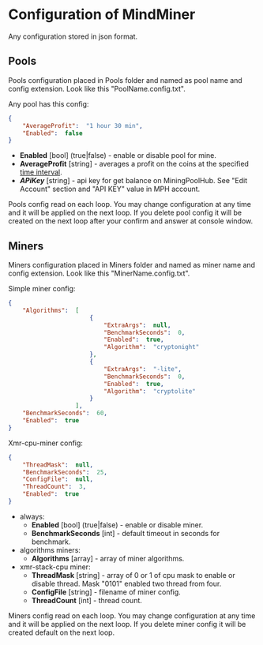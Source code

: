 # Сonfiguration of MindMiner
Any configuration stored in json format.

## Pools
Pools configuration placed in Pools folder and named as pool name and config extension.
Look like this "PoolName.config.txt".

Any pool has this config:
```json
{
    "AverageProfit":  "1 hour 30 min",
    "Enabled":  false
}
```

* **Enabled** [bool] (true|false) - enable or disable pool for mine.
* **AverageProfit** [string] - averages a profit on the coins at the specified [time interval](https://github.com/Quake4/HumanInterval/blob/master/README.md).
* ***APiKey*** [string] - api key for get balance on MiningPoolHub. See "Edit Account" section and "API KEY" value in MPH account.

Pools config read on each loop. You may change configuration at any time and it will be applied on the next loop. If you delete pool config it will be created on the next loop after your confirm and answer at console window.

## Miners
Miners configuration placed in Miners folder and named as miner name and config extension.
Look like this "MinerName.config.txt".

Simple miner config:
```json
{
    "Algorithms":  [
                       {
                           "ExtraArgs":  null,
                           "BenchmarkSeconds":  0,
                           "Enabled":  true,
                           "Algorithm":  "cryptonight"
                       },
                       {
                           "ExtraArgs":  "-lite",
                           "BenchmarkSeconds":  0,
                           "Enabled":  true,
                           "Algorithm":  "cryptolite"
                       }
                   ],
    "BenchmarkSeconds":  60,
    "Enabled":  true
}
```

Xmr-cpu-miner config:
```json
{
    "ThreadMask":  null,
    "BenchmarkSeconds":  25,
    "ConfigFile":  null,
    "ThreadCount":  3,
    "Enabled":  true
}
```

* always:
    * **Enabled** [bool] (true|false) - enable or disable miner.
    * **BenchmarkSeconds** [int] - default timeout in seconds for benchmark.
* algorithms miners:
    * **Algorithms** [array] - array of miner algorithms.
* xmr-stack-cpu miner:
    * **ThreadMask** [string] - array of 0 or 1 of cpu mask to enable or disable thread. Mask "0101" enabled two thread from four.
    * **ConfigFile** [string] - filename of miner config.
    * **ThreadCount** [int] - thread count.

Miners config read on each loop. You may change configuration at any time and it will be applied on the next loop. If you delete miner config it will be created default on the next loop.

